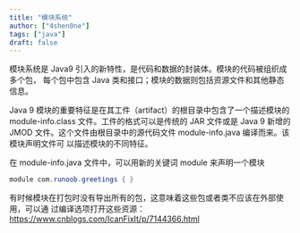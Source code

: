 ```yaml
---
title: "模块系统"
author: ["4shen0ne"]
tags: ["java"]
draft: false
---
```


模块系统是 Java9 引入的新特性，是代码和数据的封装体。模块的代码被组织成多个包，
每个包中包含 Java 类和接口；模块的数据则包括资源文件和其他静态信息。

Java 9 模块的重要特征是在其工件（artifact）的根目录中包含了一个描述模块的
module-info.class 文件。工件的格式可以是传统的 JAR 文件或是 Java 9 新增的 JMOD
文件。这个文件由根目录中的源代码文件 module-info.java 编译而来。该模块声明文件可
以描述模块的不同特征。

在 module-info.java 文件中，可以用新的关键词 module 来声明一个模块

```java
module com.runoob.greetings { }
```

有时候模块在打包时没有导出所有的包，这意味着这些包或者类不应该在外部使用，可以通
过编译选项打开这些资源：<https://www.cnblogs.com/IcanFixIt/p/7144366.html>
